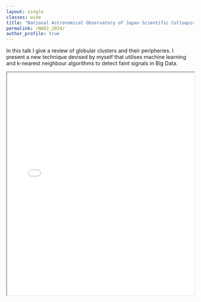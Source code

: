 ```yaml
---
layout: single
classes: wide
title: "National Astronomical Observatory of Japan Scientific Colloquium"
permalink: /NAOJ_2024/
author_profile: true
---
```


In this talk I give a review of globular clusters and their peripheries. I present a new technique devised by myself that utilises machine learning and k-nearest neighbour algorithms to detect faint signals in Big Data.
<iframe src="/assets/Kuzma_Colloquium.pdf" width="100%" height="600px">
    This browser does not support PDFs. Please download the PDF to view it: 
    <a href="/assets/Kuzma_Colloquium.pdf">Download PDF</a>.
</iframe>
